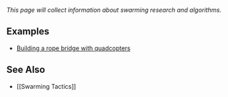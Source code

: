 *This page will collect information about swarming research and algorithms.*

Examples
--------

* [Building a rope bridge with quadcopters](https://www.youtube.com/watch?v=CCDIuZUfETc)

See Also
--------

* [[Swarming Tactics]]

